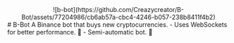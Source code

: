 <div align="center">
  ![b-bot](https://github.com/Creazycreator/B-Bot/assets/77204986/cb6ab57a-cbc4-4246-b057-238b8411f4b2)
</div>
# B-Bot
A Binance bot that buys new cryptocurrencies.
  - Uses WebSockets for better performance. 🚀
  - Semi-automatic bot. 🤖


